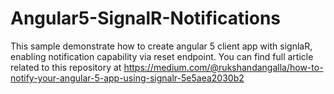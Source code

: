 # Angular5-SignalR-Notifications

This sample demonstrate how to create angular 5 client app with signlaR, enabling notification capability via reset endpoint.
You can find full article related to this repository at https://medium.com/@rukshandangalla/how-to-notify-your-angular-5-app-using-signalr-5e5aea2030b2
